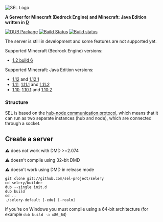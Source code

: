 ![SEL Logo](https://i.imgur.com/cTu1FE5.png)

**A Server for Minecraft (Bedrock Engine) and Minecraft: Java Edition written in [D](https://dlang.org)**

[![DUB Package](https://img.shields.io/dub/v/selery.svg)](https://code.dlang.org/packages/selery)
[![Build Status](https://travis-ci.org/sel-project/selery.svg?branch=master)](https://travis-ci.org/sel-project/selery)
[![Build status](https://ci.appveyor.com/api/projects/status/k92u01kgy09rbwmm?svg=true)](https://ci.appveyor.com/project/Kripth/selery)

The server is still in development and some features are not supported yet.

Supported Minecraft (Bedrock Engine) versions:
- [1.2 build 6](https://minecraft.gamepedia.com/Pocket_Edition_1.2_build_6)

Supported Minecraft: Java Edition versions:
- [1.12](https://minecraft.gamepedia.com/1.12) and [1.12.1](https://minecraft.gamepedia.com/1.12.1)
- [1.11](https://minecraft.gamepedia.com/1.11), [1.11.1](https://minecraft.gamepedia.com/1.11.1) and [1.11.2](https://minecraft.gamepedia.com/1.11.2)
- [1.10](https://minecraft.gamepedia.com/1.10), [1.10.1](https://minecraft.gamepedia.com/1.10.1) and [1.10.2](https://minecraft.gamepedia.com/1.10.2)

### Structure

SEL is based on the [hub-node communication protocol](https://sel-utils.github.io/protocol/hncom), which means that it can run as two separate instances (hub and node), which are connected through a socket.

## Create a server

:warning: does not work with DMD >=2.074

:warning: doesn't compile using 32-bit DMD

:warning: doesn't work using DMD in release mode

```
git clone git://github.com/sel-project/selery
cd selery/builder
dub --single init.d
dub build
cd ..
./selery-default [-edu] [-realm]
```

If you're on Windows you must compile using a 64-bit architecture (for example `dub build -a x86_64`)
